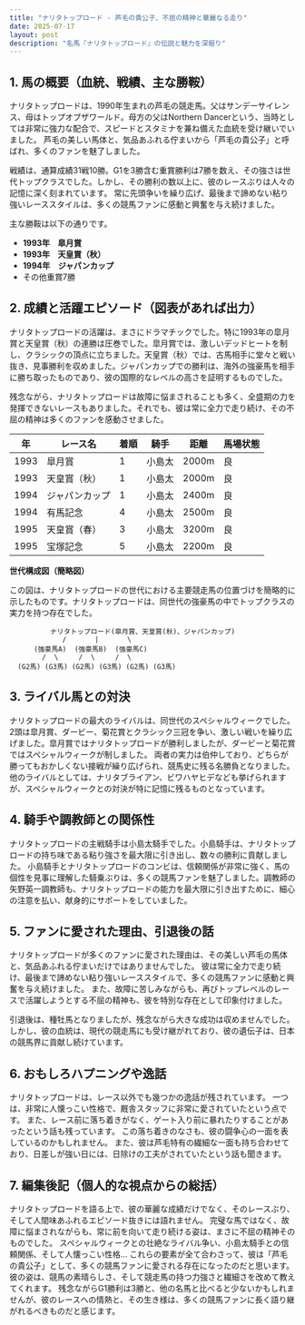 ```yaml
---
title: "ナリタトップロード - 芦毛の貴公子、不屈の精神と華麗なる走り"
date: 2025-07-17
layout: post
description: "名馬『ナリタトップロード』の伝説と魅力を深堀り"
---
```


## 1. 馬の概要（血統、戦績、主な勝鞍）

ナリタトップロードは、1990年生まれの芦毛の競走馬。父はサンデーサイレンス、母はトップオブザワールド。母方の父はNorthern Dancerという、当時としては非常に強力な配合で、スピードとスタミナを兼ね備えた血統を受け継いでいました。  芦毛の美しい馬体と、気品あふれる佇まいから「芦毛の貴公子」と呼ばれ、多くのファンを魅了しました。

戦績は、通算成績31戦10勝。G1を3勝含む重賞勝利は7勝を数え、その強さは世代トップクラスでした。しかし、その勝利の数以上に、彼のレースぶりは人々の記憶に深く刻まれています。  常に先頭争いを繰り広げ、最後まで諦めない粘り強いレーススタイルは、多くの競馬ファンに感動と興奮を与え続けました。

主な勝鞍は以下の通りです。

* **1993年　皐月賞**
* **1993年　天皇賞（秋）**
* **1994年　ジャパンカップ**
* その他重賞7勝


## 2. 成績と活躍エピソード（図表があれば出力）

ナリタトップロードの活躍は、まさにドラマチックでした。特に1993年の皐月賞と天皇賞（秋）の連勝は圧巻でした。皐月賞では、激しいデッドヒートを制し、クラシックの頂点に立ちました。天皇賞（秋）では、古馬相手に堂々と戦い抜き、見事勝利を収めました。ジャパンカップでの勝利は、海外の強豪馬を相手に勝ち取ったものであり、彼の国際的なレベルの高さを証明するものでした。

残念ながら、ナリタトップロードは故障に悩まされることも多く、全盛期の力を発揮できないレースもありました。それでも、彼は常に全力で走り続け、その不屈の精神は多くのファンを感動させました。


| 年 | レース名             | 着順 | 騎手       | 距離   | 馬場状態 |
|----|----------------------|-------|-------------|--------|----------|
| 1993 | 皐月賞               | 1     | 小島太       | 2000m  | 良       |
| 1993 | 天皇賞（秋）           | 1     | 小島太       | 2000m  | 良       |
| 1994 | ジャパンカップ         | 1     | 小島太       | 2400m  | 良       |
| 1994 | 有馬記念             | 4     | 小島太       | 2500m  | 良       |
| 1995 | 天皇賞（春）           | 3     | 小島太       | 3200m  | 良       |
| 1995 | 宝塚記念             | 5     | 小島太       | 2200m  | 良       |


**世代構成図（簡略図）**

この図は、ナリタトップロードの世代における主要競走馬の位置づけを簡略的に示したものです。ナリタトップロードは、同世代の強豪馬の中でトップクラスの実力を持つ存在でした。

```
          ナリタトップロード(皐月賞、天皇賞(秋)、ジャパンカップ)
             /       |       \
      (強豪馬A)  (強豪馬B)  (強豪馬C)
        /  \     /  \     /  \
  (G2馬) (G3馬) (G2馬) (G3馬) (G2馬) (G3馬)

```


## 3. ライバル馬との対決

ナリタトップロードの最大のライバルは、同世代のスペシャルウィークでした。2頭は皐月賞、ダービー、菊花賞とクラシック三冠を争い、激しい戦いを繰り広げました。皐月賞ではナリタトップロードが勝利しましたが、ダービーと菊花賞ではスペシャルウィークが制しました。  両者の実力は伯仲しており、どちらが勝ってもおかしくない接戦が繰り広げられ、競馬史に残る名勝負となりました。  他のライバルとしては、ナリタブライアン、ビワハヤヒデなども挙げられますが、スペシャルウィークとの対決が特に記憶に残るものとなっています。


## 4. 騎手や調教師との関係性

ナリタトップロードの主戦騎手は小島太騎手でした。小島騎手は、ナリタトップロードの持ち味である粘り強さを最大限に引き出し、数々の勝利に貢献しました。  小島騎手とナリタトップロードのコンビは、信頼関係が非常に強く、馬の個性を見事に理解した騎乗ぶりは、多くの競馬ファンを魅了しました。調教師の矢野英一調教師も、ナリタトップロードの能力を最大限に引き出すために、細心の注意を払い、献身的にサポートをしていました。


## 5. ファンに愛された理由、引退後の話

ナリタトップロードが多くのファンに愛された理由は、その美しい芦毛の馬体と、気品あふれる佇まいだけではありませんでした。  彼は常に全力で走り続け、最後まで諦めない粘り強いレーススタイルで、多くの競馬ファンに感動と興奮を与え続けました。  また、故障に苦しみながらも、再びトップレベルのレースで活躍しようとする不屈の精神も、彼を特別な存在として印象付けました。

引退後は、種牡馬となりましたが、残念ながら大きな成功は収めませんでした。しかし、彼の血統は、現代の競走馬にも受け継がれており、彼の遺伝子は、日本の競馬界に貢献し続けています。


## 6. おもしろハプニングや逸話

ナリタトップロードは、レース以外でも幾つかの逸話が残されています。  一つは、非常に人懐っこい性格で、厩舎スタッフに非常に愛されていたという点です。  また、レース前に落ち着きがなく、ゲート入り前に暴れたりすることがあったという話も残っています。  この落ち着きのなさも、彼の闘争心の一面を表しているのかもしれません。  また、彼は芦毛特有の繊細な一面も持ち合わせており、日差しが強い日には、日除けの工夫がされていたという話も聞きます。


## 7. 編集後記（個人的な視点からの総括）

ナリタトップロードを語る上で、彼の華麗な成績だけでなく、そのレースぶり、そして人間味あふれるエピソード抜きには語れません。  完璧な馬ではなく、故障に悩まされながらも、常に前を向いて走り続ける姿は、まさに不屈の精神そのものでした。  スペシャルウィークとの壮絶なライバル争い、小島太騎手との信頼関係、そして人懐っこい性格…  これらの要素が全て合わさって、彼は「芦毛の貴公子」として、多くの競馬ファンに愛される存在になったのだと思います。  彼の姿は、競馬の素晴らしさ、そして競走馬の持つ力強さと繊細さを改めて教えてくれます。  残念ながらG1勝利は3勝と、他の名馬と比べると少ないかもしれませんが、彼のレースへの情熱と、その生き様は、多くの競馬ファンに長く語り継がれるべきものだと感じます。
